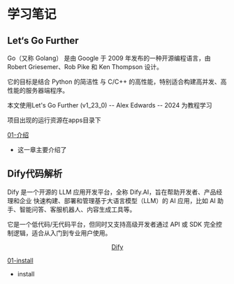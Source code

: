 # 学习笔记

## Let‘s Go Further

Go（又称 Golang） 是由 Google 于 2009 年发布的一种开源编程语言，由 Robert Griesemer、Rob Pike 和 Ken Thompson 设计。

它的目标是结合 Python 的简洁性 与 C/C++ 的高性能，特别适合构建高并发、高性能的服务器端程序。

本文使用Let's Go Further (v1_23_0) -- Alex Edwards -- 2024 为教程学习

项目出现的运行资源在apps目录下

[01-介绍](/docs/Let‘sGo/introduction.md)
- 这一章主要介绍了


## Dify代码解析

Dify 是一个开源的 LLM 应用开发平台，全称 Dify.AI，旨在帮助开发者、产品经理和企业 快速构建、部署和管理基于大语言模型（LLM）的 AI 应用，比如 AI 助手、智能问答、客服机器人、内容生成工具等。

它是一个低代码/无代码平台，但同时又支持高级开发者通过 API 或 SDK 完全控制逻辑，适合从入门到专业用户使用。
<div align="center">
    <a href="https://github.com/langgenius/dify">Dify</a>
</div>


[01-install](/docs/Dify/install.md)
- install


##




